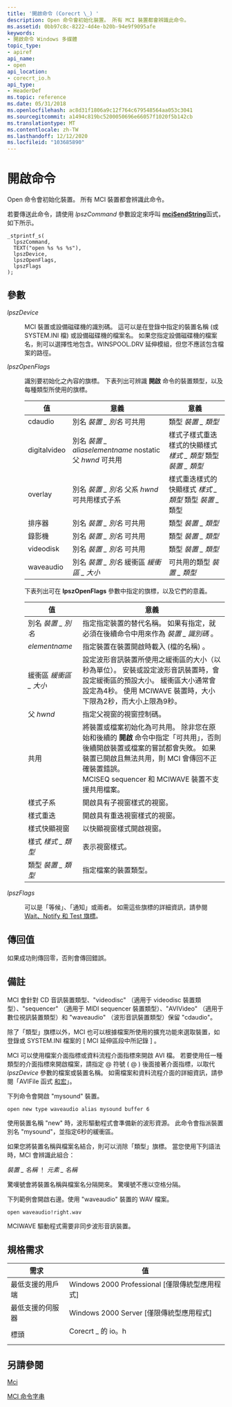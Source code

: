 ```yaml
---
title: '開啟命令 (Corecrt \_) '
description: Open 命令會初始化裝置。 所有 MCI 裝置都會辨識此命令。
ms.assetid: 0bb97c8c-8222-4d4e-b20b-94e9f9095afe
keywords:
- 開啟命令 Windows 多媒體
topic_type:
- apiref
api_name:
- open
api_location:
- corecrt_io.h
api_type:
- HeaderDef
ms.topic: reference
ms.date: 05/31/2018
ms.openlocfilehash: ac8d31f1806a9c12f764c679548564aa053c3041
ms.sourcegitcommit: a1494c819bc5200050696e66057f1020f5b142cb
ms.translationtype: MT
ms.contentlocale: zh-TW
ms.lasthandoff: 12/12/2020
ms.locfileid: "103685890"
---
```

# <a name="open-command"></a>開啟命令

Open 命令會初始化裝置。 所有 MCI 裝置都會辨識此命令。

若要傳送此命令，請使用 *lpszCommand* 參數設定來呼叫 [**mciSendString**](/previous-versions//dd757161(v=vs.85))函式，如下所示。

``` syntax
_stprintf_s(
  lpszCommand, 
  TEXT("open %s %s %s"), 
  lpszDevice, 
  lpszOpenFlags, 
  lpszFlags
); 
```

## <a name="parameters"></a>參數

<dl> <dt>

<span id="lpszDevice"></span><span id="lpszdevice"></span><span id="LPSZDEVICE"></span>*lpszDevice*
</dt> <dd>

MCI 裝置或設備磁碟機的識別碼。 這可以是在登錄中指定的裝置名稱 (或 SYSTEM.INI 檔) 或設備磁碟機的檔案名。 如果您指定設備磁碟機的檔案名，則可以選擇性地包含。WINSPOOL.DRV 延伸模組，但您不應該包含檔案的路徑。

</dd> <dt>

<span id="lpszOpenFlags"></span><span id="lpszopenflags"></span><span id="LPSZOPENFLAGS"></span>*lpszOpenFlags*
</dt> <dd>

識別要初始化之內容的旗標。 下表列出可辨識 **開啟** 命令的裝置類型，以及每種類型所使用的旗標。



| 值        | 意義                                                        | 意義                                                                         |
|--------------|----------------------------------------------------------------|---------------------------------------------------------------------------------|
| cdaudio      | 別名 *裝置 \_ 別名* 可共用                                  | 類型 *裝置 \_ 類型*                                                             |
| digitalvideo | 別名 *裝置 \_ aliaselementname* nostatic 父 *hwnd* 可共用 | 樣式子樣式重迭樣式的快顯樣式 *樣式 \_ 類型* 類型 *裝置 \_ 類型* |
| overlay      | 別名 *裝置 \_ 別名* 父系 *hwnd* 可共用樣式子系         | 樣式重迭樣式的快顯樣式 *樣式 \_ 類型* 類型 *裝置 \_* 類型             |
| 排序器    | 別名 *裝置 \_ 別名* 可共用                                 | 類型 *裝置 \_ 類型*                                                             |
| 錄影機          | 別名 *裝置 \_ 別名* 可共用                                  | 類型 *裝置 \_ 類型*                                                             |
| videodisk    | 別名 *裝置 \_ 別名* 可共用                                  | 類型 *裝置 \_ 類型*                                                             |
| waveaudio    | 別名 *裝置 \_ 別名* 緩衝區 *緩衝區 \_ 大小*                     | 可共用的類型 *裝置 \_ 類型*                                                    |



 

下表列出可在 **lpszOpenFlags** 參數中指定的旗標，以及它們的意義。



| 值                 | 意義                                                                                                                                                                                                                                                                                                                                                              |
|-----------------------|----------------------------------------------------------------------------------------------------------------------------------------------------------------------------------------------------------------------------------------------------------------------------------------------------------------------------------------------------------------------|
| 別名 *裝置 \_ 別名* | 指定指定裝置的替代名稱。 如果有指定，就必須在後續命令中用來作為 *裝置 \_ 識別碼* 。                                                                                                                                                                                                                                          |
| *elementname*         | 指定裝置在裝置開啟時載入 (檔的名稱) 。                                                                                                                                                                                                                                                                                        |
| 緩衝區 *緩衝區 \_ 大小* | 設定波形音訊裝置所使用之緩衝區的大小（以秒為單位）。 安裝或設定波形音訊裝置時，會設定緩衝區的預設大小。 緩衝區大小通常會設定為4秒。 使用 MCIWAVE 裝置時，大小下限為2秒，而大小上限為9秒。                                                |
| 父 *hwnd*         | 指定父視窗的視窗控制碼。                                                                                                                                                                                                                                                                                                                    |
| 共用              | 將裝置或檔案初始化為可共用。 除非您在原始和後續的 **開啟** 命令中指定「可共用」，否則後續開啟裝置或檔案的嘗試都會失敗。 如果裝置已開啟且無法共用，則 MCI 會傳回不正確裝置錯誤。<br/> MCISEQ sequencer 和 MCIWAVE 裝置不支援共用檔案。<br/> |
| 樣式子系           | 開啟具有子視窗樣式的視窗。                                                                                                                                                                                                                                                                                                                            |
| 樣式重迭      | 開啟具有重迭視窗樣式的視窗。                                                                                                                                                                                                                                                                                                                      |
| 樣式快顯視窗           | 以快顯視窗樣式開啟視窗。                                                                                                                                                                                                                                                                                                                           |
| 樣式 *樣式 \_ 類型*   | 表示視窗樣式。                                                                                                                                                                                                                                                                                                                                            |
| 類型 *裝置 \_ 類型*   | 指定檔案的裝置類型。                                                                                                                                                                                                                                                                                                                                 |



 

</dd> <dt>

<span id="lpszFlags"></span><span id="lpszflags"></span><span id="LPSZFLAGS"></span>*lpszFlags*
</dt> <dd>

可以是「等候」、「通知」或兩者。 如需這些旗標的詳細資訊，請參閱 [Wait、Notify 和 Test 旗標](the-wait-notify-and-test-flags.md)。

</dd> </dl>

## <a name="return-value"></a>傳回值

如果成功則傳回零，否則會傳回錯誤。

## <a name="remarks"></a>備註

MCI 會針對 CD 音訊裝置類型、"videodisc" （適用于 videodisc 裝置類型）、"sequencer" （適用于 MIDI sequencer 裝置類型）、"AVIVideo" （適用于數位視訊裝置類型）和 "waveaudio" （波形音訊裝置類型）保留 "cdaudio"。

除了「類型」旗標以外，MCI 也可以根據檔案所使用的擴充功能來選取裝置，如登錄或 SYSTEM.INI 檔案的 \[ MCI 延伸區段中所記錄 \] 。

MCI 可以使用檔案介面指標或資料流程介面指標來開啟 AVI 檔。 若要使用任一種類型的介面指標來開啟檔案，請指定 @ 符號 ( @ ) 後面接著介面指標，以取代 *lpszDevice* 參數的檔案或裝置名稱。 如需檔案和資料流程介面的詳細資訊，請參閱「AVIFile 函式 [和宏](avifile-functions-and-macros.md)」。

下列命令會開啟 "mysound" 裝置。

``` syntax
open new type waveaudio alias mysound buffer 6
```

使用裝置名稱 "new" 時，波形驅動程式會準備新的波形資源。 此命令會指派裝置別名 "mysound"，並指定6秒的緩衝區。

如果您將裝置名稱與檔案名結合，則可以消除「類型」旗標。 當您使用下列語法時，MCI 會辨識此組合：

*裝置 \_ 名稱* ！ *元素 \_ 名稱*

驚嘆號會將裝置名稱與檔案名分隔開來。 驚嘆號不應以空格分隔。

下列範例會開啟右邊。使用 "waveaudio" 裝置的 WAV 檔案。

``` syntax
open waveaudio!right.wav
```

MCIWAVE 驅動程式需要非同步波形音訊裝置。

## <a name="requirements"></a>規格需求



| 需求 | 值 |
|-------------------------------------|------------------------------------------------------------------------------------------|
| 最低支援的用戶端<br/> | Windows 2000 Professional \[僅限傳統型應用程式\]<br/>                               |
| 最低支援的伺服器<br/> | Windows 2000 Server \[僅限傳統型應用程式\]<br/>                                     |
| 標頭<br/>                   | <dl> <dt>Corecrt \_ 的 io。h</dt> </dl> |



## <a name="see-also"></a>另請參閱

<dl> <dt>

[Mci](mci.md)
</dt> <dt>

[MCI 命令字串](mci-command-strings.md)
</dt> </dl>

 

